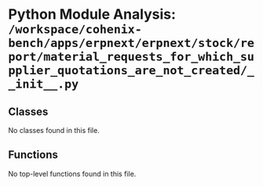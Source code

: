 # Python Module Analysis: `/workspace/cohenix-bench/apps/erpnext/erpnext/stock/report/material_requests_for_which_supplier_quotations_are_not_created/__init__.py`

## Classes

No classes found in this file.


## Functions

No top-level functions found in this file.
